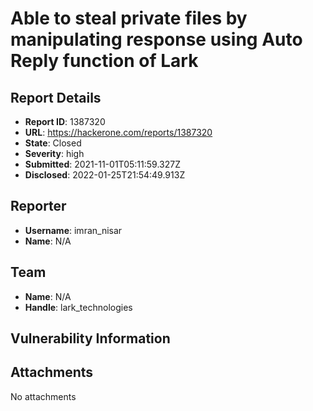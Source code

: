 # Able to steal private files by manipulating response using Auto Reply function of Lark

## Report Details
- **Report ID**: 1387320
- **URL**: https://hackerone.com/reports/1387320
- **State**: Closed
- **Severity**: high
- **Submitted**: 2021-11-01T05:11:59.327Z
- **Disclosed**: 2022-01-25T21:54:49.913Z

## Reporter
- **Username**: imran_nisar
- **Name**: N/A

## Team
- **Name**: N/A
- **Handle**: lark_technologies

## Vulnerability Information


## Attachments
No attachments
